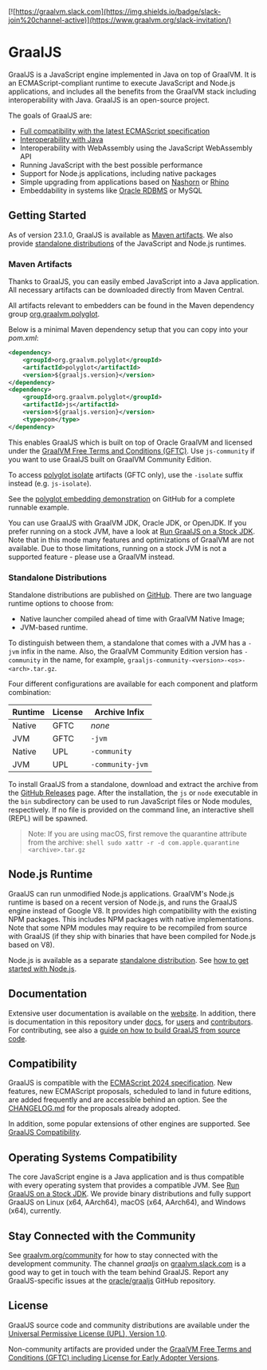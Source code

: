 [![https://graalvm.slack.com](https://img.shields.io/badge/slack-join%20channel-active)](https://www.graalvm.org/slack-invitation/)

# GraalJS

GraalJS is a JavaScript engine implemented in Java on top of GraalVM. 
It is an ECMAScript-compliant runtime to execute JavaScript and Node.js applications, and includes all the benefits from the GraalVM stack including interoperability with Java.
GraalJS is an open-source project.

The goals of GraalJS are:
* [Full compatibility with the latest ECMAScript specification](docs/user/JavaScriptCompatibility.md)
* [Interoperability with Java](docs/user/JavaInteroperability.md)
* Interoperability with WebAssembly using the JavaScript WebAssembly API
* Running JavaScript with the best possible performance
* Support for Node.js applications, including native packages
* Simple upgrading from applications based on [Nashorn](docs/user/NashornMigrationGuide.md) or [Rhino](docs/user/RhinoMigrationGuide.md)
* Embeddability in systems like [Oracle RDBMS](https://labs.oracle.com/pls/apex/f?p=LABS:project_details:0:15) or MySQL

## Getting Started

As of version 23.1.0, GraalJS is available as [Maven artifacts](https://central.sonatype.com/artifact/org.graalvm.polyglot/js).
We also provide [standalone distributions](https://github.com/oracle/graaljs/releases) of the JavaScript and Node.js runtimes.

### Maven Artifacts

Thanks to GraalJS, you can easily embed JavaScript into a Java application.
All necessary artifacts can be downloaded directly from Maven Central.

All artifacts relevant to embedders can be found in the Maven dependency group [org.graalvm.polyglot](https://central.sonatype.com/namespace/org.graalvm.polyglot). 

Below is a minimal Maven dependency setup that you can copy into your _pom.xml_:
```xml
<dependency>
    <groupId>org.graalvm.polyglot</groupId>
    <artifactId>polyglot</artifactId>
    <version>${graaljs.version}</version>
</dependency>
<dependency>
    <groupId>org.graalvm.polyglot</groupId>
    <artifactId>js</artifactId>
    <version>${graaljs.version}</version>
    <type>pom</type>
</dependency>
```
This enables GraalJS which is built on top of Oracle GraalVM and licensed under the [GraalVM Free Terms and Conditions (GFTC)](https://www.oracle.com/downloads/licenses/graal-free-license.html).
Use `js-community` if you want to use GraalJS built on GraalVM Community Edition.


To access [polyglot isolate](https://www.graalvm.org/reference-manual/embed-languages/#polyglot-isolates) artifacts (GFTC only), use the `-isolate` suffix instead (e.g. `js-isolate`).

See the [polyglot embedding demonstration](https://github.com/graalvm/polyglot-embedding-demo) on GitHub for a complete runnable example.

You can use GraalJS with GraalVM JDK, Oracle JDK, or OpenJDK. 
If you prefer running on a stock JVM, have a look at [Run GraalJS on a Stock JDK](docs/user/RunOnJDK.md). 
Note that in this mode many features and optimizations of GraalVM are not available.
Due to those limitations, running on a stock JVM is not a supported feature - please use a GraalVM instead.

### Standalone Distributions

Standalone distributions are published on [GitHub](https://github.com/oracle/graaljs/releases). 
There are two language runtime options to choose from: 
- Native launcher compiled ahead of time with GraalVM Native Image;
- JVM-based runtime.

To distinguish between them, a standalone that comes with a JVM has a `-jvm` infix in the name. 
Also, the GraalVM Community Edition version has `-community` in the name, for example, `graaljs-community-<version>-<os>-<arch>.tar.gz`.

Four different configurations are available for each component and platform combination:

| Runtime      | License | Archive Infix    |
| -------------| ------- | ---------------- |
| Native       | GFTC    | _none_           |
| JVM          | GFTC    | `-jvm`           |
| Native       | UPL     | `-community`     |
| JVM          | UPL     | `-community-jvm` |

To install GraalJS from a standalone, download and extract the archive from the [GitHub Releases](https://github.com/oracle/graaljs/releases) page. 
After the installation, the `js` or `node` executable in the `bin` subdirectory can be used to run JavaScript files or Node modules, respectively.
If no file is provided on the command line, an interactive shell (REPL) will be spawned.

> Note: If you are using macOS, first remove the quarantine attribute from the archive:
    ```shell
    sudo xattr -r -d com.apple.quarantine <archive>.tar.gz
    ```

## Node.js Runtime

GraalJS can run unmodified Node.js applications. 
GraalVM's Node.js runtime is based on a recent version of Node.js, and runs the GraalJS engine instead of Google V8. 
It provides high compatibility with the existing NPM packages.
This includes NPM packages with native implementations.
Note that some NPM modules may require to be recompiled from source with GraalJS (if they ship with binaries that have been compiled for Node.js based on V8).

Node.js is available as a separate [standalone distribution](#standalone-distributions).
See [how to get started with Node.js](NodeJS.md).

## Documentation

Extensive user documentation is available on the [website](https://www.graalvm.org/reference-manual/js/).
In addition, there is documentation in this repository under [docs](https://github.com/oracle/graaljs/tree/master/docs), for [users](https://github.com/oracle/graaljs/tree/master/docs/user) and [contributors](https://github.com/oracle/graaljs/tree/master/docs/contributor).
For contributing, see also a [guide on how to build GraalJS from source code](docs/Building.md).

## Compatibility

GraalJS is compatible with the [ECMAScript 2024 specification](https://262.ecma-international.org/).
New features, new ECMAScript proposals, scheduled to land in future editions, are added frequently and are accessible behind an option.
See the [CHANGELOG.md](CHANGELOG.md) for the proposals already adopted.

In addition, some popular extensions of other engines are supported. See [GraalJS Compatibility](docs/user/JavaScriptCompatibility.md).

## Operating Systems Compatibility

The core JavaScript engine is a Java application and is thus compatible with every operating system that provides a compatible JVM. See [Run GraalJS on a Stock JDK](docs/user/RunOnJDK.md).
We provide binary distributions and fully support GraalJS on Linux (x64, AArch64), macOS (x64, AArch64), and Windows (x64), currently.

## Stay Connected with the Community

See [graalvm.org/community](https://www.graalvm.org/community/) for how to stay connected with the development community.
The channel _graaljs_ on [graalvm.slack.com](https://www.graalvm.org/slack-invitation) is a good way to get in touch with the team behind GraalJS.
Report any GraalJS-specific issues at the [oracle/graaljs](https://github.com/oracle/graaljs/) GitHub repository.

## License

GraalJS source code and community distributions are available under the [Universal Permissive License (UPL), Version 1.0](https://opensource.org/licenses/UPL).

Non-community artifacts are provided under the [GraalVM Free Terms and Conditions (GFTC) including License for Early Adopter Versions](https://www.oracle.com/downloads/licenses/graal-free-license.html).
